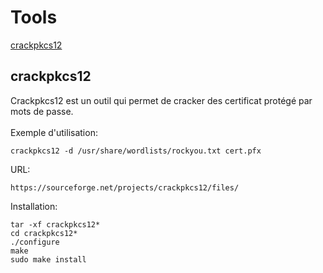 # Tools

[crackpkcs12](#crackpkcs12)


## crackpkcs12

Crackpkcs12 est un outil qui permet de cracker des certificat protégé par mots de passe.
<br>
<br>
Exemple d'utilisation:

```
crackpkcs12 -d /usr/share/wordlists/rockyou.txt cert.pfx
```

URL:
```
https://sourceforge.net/projects/crackpkcs12/files/
```
Installation:
```
tar -xf crackpkcs12*
cd crackpkcs12*
./configure
make
sudo make install
```
